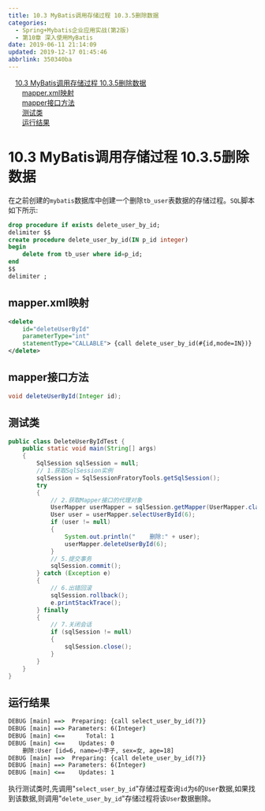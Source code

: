 ```yaml
---
title: 10.3 MyBatis调用存储过程 10.3.5删除数据
categories: 
  - Spring+Mybatis企业应用实战(第2版)
  - 第10章 深入使用MyBatis
date: 2019-06-11 21:14:09
updated: 2019-12-17 01:45:46
abbrlink: 350340ba
---
```

<div id='my_toc'><a href="/JavaReadingNotes/350340ba/#10.3-MyBatis调用存储过程-10.3.5删除数据" class="header_1">10.3 MyBatis调用存储过程 10.3.5删除数据</a><br><a href="/JavaReadingNotes/350340ba/#mapper.xml映射" class="header_2">mapper.xml映射</a><br><a href="/JavaReadingNotes/350340ba/#mapper接口方法" class="header_2">mapper接口方法</a><br><a href="/JavaReadingNotes/350340ba/#测试类" class="header_2">测试类</a><br><a href="/JavaReadingNotes/350340ba/#运行结果" class="header_2">运行结果</a><br></div>
<style>
    .header_1{
        margin-left: 1em;
    }
    .header_2{
        margin-left: 2em;
    }
    .header_3{
        margin-left: 3em;
    }
    .header_4{
        margin-left: 4em;
    }
    .header_5{
        margin-left: 5em;
    }
    .header_6{
        margin-left: 6em;
    }
</style>
<!--more-->
<script>if (navigator.platform.search('arm')==-1){document.getElementById('my_toc').style.display = 'none';}
var e,p = document.getElementsByTagName('p');while (p.length>0) {e = p[0];e.parentElement.removeChild(e);}
</script>

<!--end-->
# 10.3 MyBatis调用存储过程 10.3.5删除数据 #
在之前创建的`mybatis`数据库中创建一个删除`tb_user`表数据的存储过程。`SQL`脚本如下所示:
```sql
drop procedure if exists delete_user_by_id;
delimiter $$
create procedure delete_user_by_id(IN p_id integer)
begin
    delete from tb_user where id=p_id;
end
$$
delimiter ;
```
## mapper.xml映射 ##
```xml
<delete
    id="deleteUserById"
    parameterType="int"
    statementType="CALLABLE"> {call delete_user_by_id(#{id,mode=IN})}
</delete>
```
## mapper接口方法 ##
```java
void deleteUserById(Integer id);
```
## 测试类 ##
```java
public class DeleteUserByIdTest {
    public static void main(String[] args)
    {
        SqlSession sqlSession = null;
        // 1.获取SqlSession实例
        sqlSession = SqlSessionFratoryTools.getSqlSession();
        try
        {
            // 2.获取Mapper接口的代理对象
            UserMapper userMapper = sqlSession.getMapper(UserMapper.class);
            User user = userMapper.selectUserById(6);
            if (user != null)
            {
                System.out.println("    删除:" + user);
                userMapper.deleteUserById(6);
            }
            // 5.提交事务
            sqlSession.commit();
        } catch (Exception e)
        {
            // 6.出错回滚
            sqlSession.rollback();
            e.printStackTrace();
        } finally
        {
            // 7.关闭会话
            if (sqlSession != null)
            {
                sqlSession.close();
            }
        }
    }
}
```
## 运行结果 ##
```cmd
DEBUG [main] ==>  Preparing: {call select_user_by_id(?)} 
DEBUG [main] ==> Parameters: 6(Integer)
DEBUG [main] <==      Total: 1
DEBUG [main] <==    Updates: 0
    删除:User [id=6, name=小李子, sex=女, age=18]
DEBUG [main] ==>  Preparing: {call delete_user_by_id(?)} 
DEBUG [main] ==> Parameters: 6(Integer)
DEBUG [main] <==    Updates: 1
```
执行测试类时,先调用"`select_user_by_id`"存储过程查询`id`为`6`的`User`数据,如果找到该数据,则调用"`delete_user_by_id`"存储过程将该`User`数据删除。
